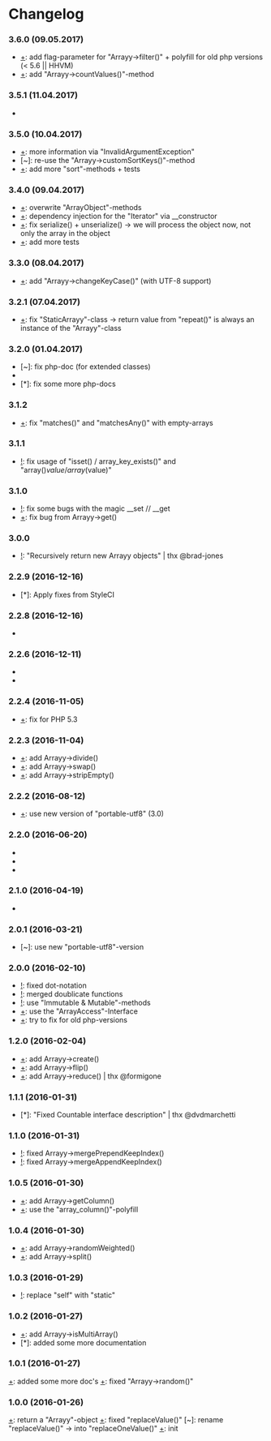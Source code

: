 # Changelog

### 3.6.0 (09.05.2017)

* [+]: add flag-parameter for "Arrayy->filter()" + polyfill for old php versions (< 5.6 || HHVM) 
* [+]: add "Arrayy->countValues()"-method

### 3.5.1 (11.04.2017)

* [!]: fix "offsetGet() must be compatible with that of ArrayAccess::offsetGet()"

### 3.5.0 (10.04.2017)

* [+]: more information via "InvalidArgumentException"
* [~]: re-use the "Arrayy->customSortKeys()"-method
* [+]: add more "sort"-methods + tests

### 3.4.0 (09.04.2017)

* [+]: overwrite "ArrayObject"-methods
* [+]: dependency injection for the "Iterator" via __constructor
* [+]: fix serialize() + unserialize() -> we will process the object now, not only the array in the object
* [+]: add more tests

### 3.3.0 (08.04.2017)

* [+]: add "Arrayy->changeKeyCase()" (with UTF-8 support)

### 3.2.1 (07.04.2017)

* [+]: fix "StaticArrayy"-class -> return value from "repeat()" is always an instance of the "Arrayy"-class

### 3.2.0 (01.04.2017)

* [~]: fix php-doc (for extended classes)
* [+]: add "Array->uniqueKeepIndex()"
* [*]: fix some more php-docs

### 3.1.2

* [+]: fix "matches()" and "matchesAny()" with empty-arrays

### 3.1.1

* [!]: fix usage of "isset() / array_key_exists()" and "array()$value / array($value)"

### 3.1.0

* [!]: fix some bugs with the magic __set // __get
* [+]: fix bug from Arrayy->get()

### 3.0.0

* [!]: "Recursively return new Arrayy objects" | thx @brad-jones

### 2.2.9 (2016-12-16)

* [*]: Apply fixes from StyleCI


### 2.2.8 (2016-12-16)

* [+]: add "Arrayy->moveElement()"

### 2.2.6 (2016-12-11)
 
* [+]: add "Arrayy->containsKeys()"
* [+]: add "Arrayy->containsValues()"

### 2.2.4 (2016-11-05)

* [+]: fix for PHP 5.3

### 2.2.3 (2016-11-04)

* [+]: add Arrayy->divide()
* [+]: add Arrayy->swap()
* [+]: add Arrayy->stripEmpty()

### 2.2.2 (2016-08-12)

* [+]: use new version of "portable-utf8" (3.0)

### 2.2.0 (2016-06-20)

* [+]: add "containsCaseInsensitive()"
* [+]: add "isEqual()"
* [+]: add "isSequential()"

### 2.1.0 (2016-04-19)

* [+]: add "Arrayy->diffRecursive()"

### 2.0.1 (2016-03-21)

* [~]: use new "portable-utf8"-version

### 2.0.0 (2016-02-10)

* [!]: fixed dot-notation
* [!]: merged doublicate functions
* [!]: use "Immutable & Mutable"-methods
* [+]: use the "ArrayAccess"-Interface
* [+]: try to fix for old php-versions

### 1.2.0 (2016-02-04)

* [+]: add Arrayy->create()
* [+]: add Arrayy->flip()
* [+]: add Arrayy->reduce() | thx @formigone

### 1.1.1 (2016-01-31)

* [*]: "Fixed Countable interface description" | thx @dvdmarchetti

### 1.1.0 (2016-01-31)

* [!]: fixed Arrayy->mergePrependKeepIndex()
* [!]: fixed Arrayy->mergeAppendKeepIndex()

### 1.0.5 (2016-01-30)

* [+]: add Arrayy->getColumn()
* [+]: use the "array_column()"-polyfill

### 1.0.4 (2016-01-30)

* [+]: add Arrayy->randomWeighted()
* [+]: add Arrayy->split()
 
### 1.0.3 (2016-01-29)

* [!]: replace "self" with "static"

### 1.0.2 (2016-01-27)

* [+]: add Arrayy->isMultiArray()
* [*]: added some more documentation

### 1.0.1 (2016-01-27)

[+]: added some more doc's 
[+]: fixed "Arrayy->random()"

### 1.0.0 (2016-01-26)

[+]: return a "Arrayy"-object
[+]: fixed "replaceValue()" 
[~]: rename "replaceValue()" -> into "replaceOneValue()"
[+]: init